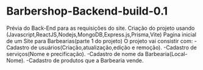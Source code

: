 ﻿# Barbershop-Backend-build-0.1
 Prévia do Back-End para as requisições do site.
Criação do projeto usando (Javascript,ReactJS,Nodejs,MongoDB,Express.js,Prisma,Vite)
Pagina inicial de um Site para Barbearias(parte 1 do projeto)
O projeto vai consistir com:
-Cadastro de usuários(Criação,atualização,edição e remoção).
-Cadastro de serviços(Nome e precificação).
-Cadastro de nome da Barbearia(Local-Nome).
-Cadastro de produtos que a Barbearia vende.
